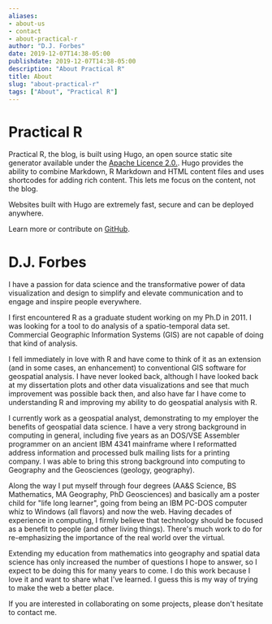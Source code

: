 ```yaml
---
aliases:
- about-us
- contact
- about-practical-r
author: "D.J. Forbes"
date: 2019-12-07T14:38-05:00
publishdate: 2019-12-07T14:38-05:00
description: "About Practical R"
title: About
slug: "about-practical-r"
tags: ["About", "Practical R"]
---
```


# Practical R 

Practical R, the blog, is built using Hugo, an open source static site generator available under the [Apache Licence 2.0.](https://github.com/gohugoio/hugo/blob/master/LICENSE).  Hugo provides the ability to combine Markdown, R Markdown and HTML content files and uses shortcodes for adding rich content. This lets me focus on the content, not the blog.  

Websites built with Hugo are extremely fast, secure and can be deployed anywhere.  

Learn more or contribute on [GitHub](https://github.com/gohugoio).  

# D.J. Forbes  

I have a passion for data science and the transformative power of data visualization and design to simplify and elevate communication and to engage and inspire people everywhere.  

I first encountered R as a graduate student working on my Ph.D in 2011.  I was looking for a tool to do analysis of a spatio-temporal data set.  Commercial Geographic Information Systems (GIS) are not capable of doing that kind of analysis.  

I fell immediately in love with R and have come to think of it as an extension (and in some cases, an enhancement) to conventional GIS software for geospatial analysis.  I have never looked back, although I have looked back at my dissertation plots and other data visualizations and see that much improvement was possible back then, and also have far I have come to understanding R and improving my ability to do geospatial analysis with R.

I currently work as a geospatial analyst, demonstrating to my employer the benefits of geospatial data science.  I have a very strong background in computing in general, including five years as an DOS/VSE Assembler programmer on an ancient IBM 4341 mainframe where I reformatted address information and processed bulk mailing lists for a printing company.  I was able to bring this strong background into computing to Geography and the Geosciences (geology, geography).  

Along the way I put myself through four degrees (AA&S Science, BS Mathematics, MA Geography, PhD Geosciences) and basically am a poster child for "life long learner", going from being an IBM PC-DOS computer whiz to Windows (all flavors) and now the web.  Having decades of experience in computing, I firmly believe that technology should be focused as a benefit to people (and other living things).  There's much work to do for re-emphasizing the importance of the real world over the virtual.    

Extending my education from mathematics into geography and spatial data science has only increased the number of questions I hope to answer, so I expect to be doing this for many years to come.  I do this work because I love it and want to share what I've learned.  I guess this is my way of trying to make the web a better place.

If you are interested in collaborating on some projects, please don't hesitate to contact me.



